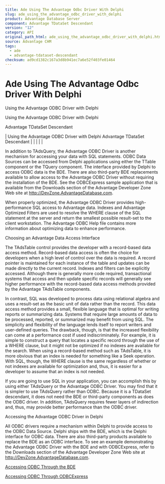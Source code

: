 ```yaml
---
title: Ade Using The Advantage Odbc Driver With Delphi
slug: ade_using_the_advantage_odbc_driver_with_delphi
product: Advantage Database Server
component: Advantage TDataSet Descendant
version: "12"
category: API
original_path_html: ade_using_the_advantage_odbc_driver_with_delphi.htm
source: Advantage CHM
tags:
  - ade
  - advantage-tdataset-descendant
checksum: ad9cd1382c167a3d8b941ec7a6e52f403fe01464
---
```


# Ade Using The Advantage Odbc Driver With Delphi

Using the Advantage ODBC Driver with Delphi

Using the Advantage ODBC Driver with Delphi

Advantage TDataSet Descendant

| Using the Advantage ODBC Driver with Delphi  Advantage TDataSet Descendant |  |  |  |  |

In addition to TAdsQuery, the Advantage ODBC Driver is another mechanism for accessing your data with SQL statements. ODBC Data Sources can be accessed from Delphi applications using either the TTable component or the TQuery component. The interface provided by Delphi to access ODBC data is the BDE. There are also third-party BDE replacements available to allow access to the Advantage ODBC Driver without requiring the installation of the BDE. See the ODBCExpress sample application that is available from the Downloads section of the Advantage Developer Zone Web site at http://DevZone.AdvantageDatabase.com.

When properly optimized, the Advantage ODBC Driver provides high-performance SQL access to Advantage data. Indexes and Advantage Optimized Filters are used to resolve the WHERE clause of the SQL statement at the server and return the smallest possible result-set to the client workstation. The Advantage ODBC Help file contains more information about optimizing data to enhance performance.

Choosing an Advantage Data Access Interface

The TAdsTable control provides the developer with a record-based data access method. Record-based data access is often the choice for developers when a high level of control over the data is required. A record pointer is maintained for each instance of the table and updates can be made directly to the current record. Indexes and filters can be explicitly accessed. Although there is generally more code required, transactional systems that access and then update specific records will generally see higher performance with the record-based data access methods provided by the Advantage TAdsTable components.

In contrast, SQL was developed to process data using relational algebra and uses a result-set as the basic unit of data rather than the record. This data access method provides a small, flexible language that is optimal for writing reports or summarizing data. Systems that require large amounts of data to be processed, reported, or summarized may benefit from using SQL. The simplicity and flexibility of the language lends itself to report writers and user-defined queries. The drawback, though, is that the increased flexibility can come at a performance cost if used indiscriminately. For example, it is simple to construct a query that locates a specific record through the use of a WHERE clause, but it might not be optimized if no indexes are available for the search. When using a record-based method such as TAdsTable, it is more obvious that an index is needed for something like a Seek operation. With SQL, though, the WHERE clause is the same regardless of whether or not indexes are available for optimization and, thus, it is easier for a developer to assume that an index is not needed.

If you are going to use SQL in your application, you can accomplish this by using either TAdsQuery or the Advantage ODBC Driver. You may find that it is simpler to use TAdsQuery rather than ODBC. Because it is a TDataSet descendant, it does not need the BDE or third-party components as does the ODBC driver. In addition, TAdsQuery requires fewer layers of indirection and, thus, may provide better performance than the ODBC driver.

Accessing the Advantage ODBC Driver in Delphi

All ODBC drivers require a mechanism within Delphi to provide access to the ODBC Data Source. Delphi ships with the BDE, which is the Delphi interface for ODBC data. There are also third-party products available to replace the BDE as an ODBC interface. To see an example demonstrating the Advantage ODBC Driver with the BDE and with ODBCExpress, refer to the Downloads section of the Advantage Developer Zone Web site at http://DevZone.AdvantageDatabase.com.

[Accessing ODBC Through the BDE](ade_accessing_odbc_through_the_bde.md)

[Accessing ODBC Through ODBCExpress](ade_accessing_odbc_through_odbcexpress.md)
